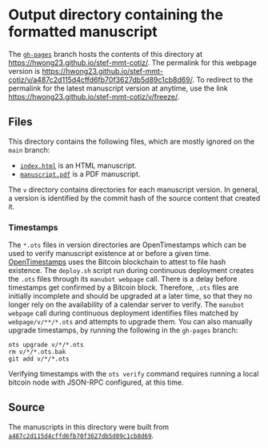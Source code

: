 # Output directory containing the formatted manuscript

The [`gh-pages`](https://github.com/hwong23/stef-mmt-cotiz/tree/gh-pages) branch hosts the contents of this directory at <https://hwong23.github.io/stef-mmt-cotiz/>.
The permalink for this webpage version is <https://hwong23.github.io/stef-mmt-cotiz/v/a487c2d115d4cffd6fb70f3627db5d89c1cb8d69/>.
To redirect to the permalink for the latest manuscript version at anytime, use the link <https://hwong23.github.io/stef-mmt-cotiz/v/freeze/>.

## Files

This directory contains the following files, which are mostly ignored on the `main` branch:

+ [`index.html`](index.html) is an HTML manuscript.
+ [`manuscript.pdf`](manuscript.pdf) is a PDF manuscript.

The `v` directory contains directories for each manuscript version.
In general, a version is identified by the commit hash of the source content that created it.

### Timestamps

The `*.ots` files in version directories are OpenTimestamps which can be used to verify manuscript existence at or before a given time.
[OpenTimestamps](https://opentimestamps.org/) uses the Bitcoin blockchain to attest to file hash existence.
The `deploy.sh` script run during continuous deployment creates the `.ots` files through its `manubot webpage` call.
There is a delay before timestamps get confirmed by a Bitcoin block.
Therefore, `.ots` files are initially incomplete and should be upgraded at a later time, so that they no longer rely on the availability of a calendar server to verify.
The `manubot webpage` call during continuous deployment identifies files matched by `webpage/v/**/*.ots` and attempts to upgrade them.
You can also manually upgrade timestamps, by running the following in the `gh-pages` branch:

```shell
ots upgrade v/*/*.ots
rm v/*/*.ots.bak
git add v/*/*.ots
```

Verifying timestamps with the `ots verify` command requires running a local bitcoin node with JSON-RPC configured, at this time.

## Source

The manuscripts in this directory were built from
[`a487c2d115d4cffd6fb70f3627db5d89c1cb8d69`](https://github.com/hwong23/stef-mmt-cotiz/commit/a487c2d115d4cffd6fb70f3627db5d89c1cb8d69).
